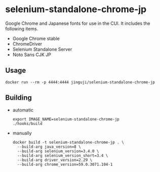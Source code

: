 # selenium-standalone-chrome-jp

Google Chrome and Japanese fonts for use in the CUI.
It includes the following items.

- Google Chrome stable
- ChromeDriver
- Selenium Standalone Server
- Noto Sans CJK JP

## Usage

```shell
docker run --rm -p 4444:4444 jinguji/selenium-standalone-chrome-jp
```

## Building

- automatic

  ```shell
  export IMAGE_NAME=selenium-standalone-chrome-jp
  ./hooks/build
  ```

- manually

  ```shell
  docker build -t selenium-standalone-chrome-jp . \
    --build-arg java_version=8 \
    --build-arg selenium_version=3.4.0 \
    --build-arg selenium_version_short=3.4 \
    --build-arg driver_version=2.29 \
    --build-arg chrome_version=59.0.3071.104-1
  ```
